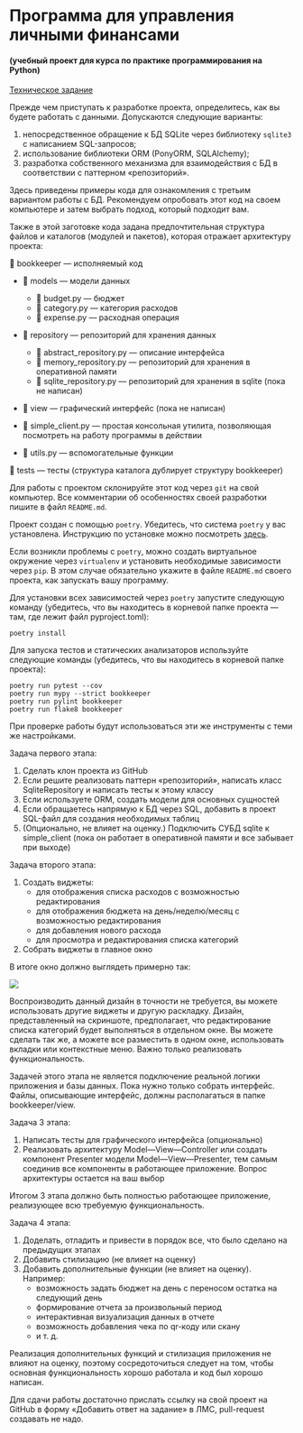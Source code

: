 # Программа для управления личными финансами
#### (учебный проект для курса по практике программирования на Python)

[Техническое задание](specification.md)

Прежде чем приступать к разработке проекта, определитесь, как вы будете работать с данными. Допускаются следующие варианты:

1. непосредственное обращение к БД SQLite через библиотеку `sqlite3` с написанием SQL-запросов;
1. использование библиотеки ORM (PonyORM, SQLAlchemy);
1. разработка собственного механизма для взаимодействия с БД в соответствии с паттерном «репозиторий».

Здесь приведены примеры кода для ознакомления с третьим вариантом работы с БД. Рекомендуем опробовать этот код на своем компьютере и затем выбрать подход, который подходит вам. 

Также в этой заготовке кода задана предпочтительная структура файлов и каталогов (модулей и пакетов), которая отражает архитектуру проекта:

📁 bookkeeper — исполняемый код

- 📁 models — модели данных

    - 📄 budget.py — бюджет
    - 📄 category.py — категория расходов
    - 📄 expense.py — расходная операция
- 📁 repository — репозиторий для хранения данных

    - 📄 abstract_repository.py — описание интерфейса
    - 📄 memory_repository.py — репозиторий для хранения в оперативной памяти
    - 📄 sqlite_repository.py — репозиторий для хранения в sqlite (пока не написан)
- 📁 view — графический интерфейс (пока не написан)
- 📄 simple_client.py — простая консольная утилита, позволяющая посмотреть на работу программы в действии
- 📄 utils.py — вспомогательные функции

📁 tests — тесты (структура каталога дублирует структуру bookkeeper)

Для работы с проектом склонируйте этот код через `git` на свой компьютер. Все комментарии об особенностях своей разработки пишите в файл `README.md`.

Проект создан с помощью `poetry`. Убедитесь, что система `poetry` у вас установлена. Инструкцию по установке можно посмотреть [здесь](https://python-poetry.org/docs/).

Если возникли проблемы с `poetry`, можно создать виртуальное окружение через `virtualenv` и установить необходимые зависимости через `pip`. В этом случае обязательно укажите в файле `README.md` своего проекта, как запускать вашу программу.

Для установки всех зависимостей через `poetry` запустите следующую команду (убедитесь, что вы находитесь
в корневой папке проекта — там, где лежит файл pyproject.toml):

```commandline
poetry install
```

Для запуска тестов и статических анализаторов используйте следующие команды (убедитесь,
что вы находитесь в корневой папке проекта):
```commandline
poetry run pytest --cov
poetry run mypy --strict bookkeeper
poetry run pylint bookkeeper
poetry run flake8 bookkeeper
```

При проверке работы будут использоваться эти же инструменты с теми же настройками.

Задача первого этапа:
1. Сделать клон проекта из GitHub
2. Если решите реализовать паттерн «репозиторий», написать класс SqliteRepository и написать тесты к этому классу
3. Если используете ORM, создать модели для основных сущностей
4. Если обращаетесь напрямую к БД через SQL, добавить в проект SQL-файл для создания необходимых таблиц
5. (Опционально, не влияет на оценку.) Подключить СУБД sqlite к simple_client (пока он работает в оперативной памяти и все забывает при выходе)

Задача второго этапа:
1. Создать виджеты:
   - для отображения списка расходов с возможностью редактирования
   - для отображения бюджета на день/неделю/месяц с возможностью редактирования
   - для добавления нового расхода
   - для просмотра и редактирования списка категорий
2. Собрать виджеты в главное окно

В итоге окно должно выглядеть примерно так:

![](screenshot.png)

Воспроизводить данный дизайн в точности не требуется, вы можете использовать другие
виджеты и другую раскладку. Дизайн, представленный на скриншоте, предполагает, что
редактирование списка категорий будет выполняться в отдельном окне. Вы можете
сделать так же, а можете все разместить в одном окне, использовать вкладки
или контекстные меню. Важно только реализовать функциональность.

Задачей этого этапа не является подключение реальной логики приложения и базы
данных. Пока нужно только собрать интерфейс. Файлы, описывающие интерфейс,
должны располагаться в папке bookkeeper/view.

Задача 3 этапа:
1. Написать тесты для графического интерфейса (опционально)
2. Реализовать архитектуру Model—View—Controller или создать компонент Presenter модели Model—View—Presenter, тем самым соединив все компоненты
в работающее приложение. Вопрос архитектуры остается на ваш выбор

Итогом 3 этапа должно быть полностью работающее приложение, реализующее всю требуемую
функциональность.

Задача 4 этапа:
1. Доделать, отладить и привести в порядок все, что было сделано на предыдущих этапах
2. Добавить стилизацию (не влияет на оценку)
3. Добавить дополнительные функции (не влияет на оценку). Например:
    - возможность задать бюджет на день с переносом остатка на следующий день
    - формирование отчета за произвольный период
    - интерактивная визуализация данных в отчете
    - возможность добавления чека по qr-коду или скану
    - и т. д.

Реализация дополнительных функций и стилизация приложения не влияют на оценку, поэтому
сосредоточиться следует на том, чтобы основная функциональность хорошо работала
и код был хорошо написан.

Для сдачи работы достаточно прислать ссылку на свой проект на GitHub в форму «Добавить ответ на задание» в ЛМС,
pull-request создавать не надо.
